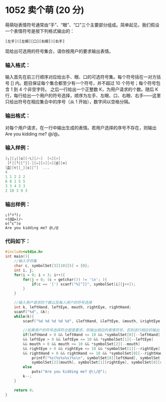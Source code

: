 # 1052 卖个萌 (20 分)
萌萌哒表情符号通常由“手”、“眼”、“口”三个主要部分组成。简单起见，我们假设一个表情符号是按下列格式输出的：
```
[左手]([左眼][口][右眼])[右手]
```
现给出可选用的符号集合，请你按用户的要求输出表情。
### 输入格式：
输入首先在前三行顺序对应给出手、眼、口的可选符号集。每个符号括在一对方括号 [] 内。题目保证每个集合都至少有一个符号，并不超过 10 个符号；每个符号包含 1 到 4 个非空字符。
之后一行给出一个正整数 K，为用户请求的个数。随后 K 行，每行给出一个用户的符号选择，顺序为左手、左眼、口、右眼、右手——这里只给出符号在相应集合中的序号（从 1 开始），数字间以空格分隔。
### 输出格式：
对每个用户请求，在一行中输出生成的表情。若用户选择的序号不存在，则输出 Are you kidding me? @\/@。
### 输入样例：
```c
[╮][╭][o][~\][/~]  [<][>]
 [╯][╰][^][-][=][>][<][@][⊙]
[Д][▽][_][ε][^]  ...
4
1 1 2 2 2
6 8 1 5 5
3 3 4 3 3
2 10 3 9 3
```
### 输出样例：
```
╮(╯▽╰)╭
<(@Д=)/~
o(^ε^)o
Are you kidding me? @\/@
```
### 代码如下：
```c
#include<stdio.h>
int main(){
    //输入字符集 
    char c, symbolSet[3][10][5] = {0};
    int i, j;
    for(i = 0; i < 3; i++){
        for(j = 0; (c = getchar()) != '\n'; ){
            if(c == '[') scanf("%[^]]", symbolSet[i][j++]);
        }
    }
    
    //输入用户请求的个数以及每人用户的符号选择 
    int k, leftHand, leftEye, mouth, rightEye, rightHand;
    scanf("%d", &k);
    while(k){
        scanf("%d %d %d %d %d", &leftHand, &leftEye, &mouth, &rightEye, &rightHand);
        
        //如果用户的符号选择符合题意要求，则输出相应的表情符号，否则进行相应的输出 
        if(leftHand > 0 && leftHand <= 10 && *symbolSet[0][--leftHand]
        && leftEye > 0 && leftEye <= 10 && *symbolSet[1][--leftEye]
        && mouth > 0 && mouth <= 10 && *symbolSet[2][--mouth]
        && rightEye > 0 && rightEye <= 10 && *symbolSet[1][--rightEye]
        && rightHand > 0 && rightHand <= 10 && *symbolSet[0][--rightHand])
            printf("%s(%s%s%s)%s\n", symbolSet[0][leftHand], symbolSet[1][leftEye], 
            symbolSet[2][mouth], symbolSet[1][rightEye], symbolSet[0][rightHand]);
        else 
            puts("Are you kidding me? @\\/@");
        k--;
    }
    
    return 0;
} 
```